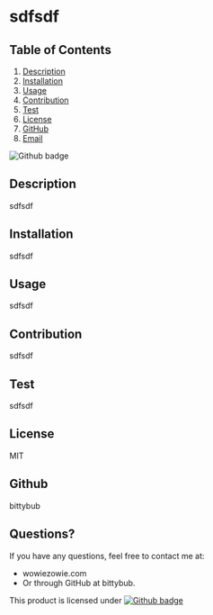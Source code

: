 # sdfsdf

## Table of Contents

1. [Description](#description)
2. [Installation](#installation)
3. [Usage](#usage)
4. [Contribution](#contribution)
5. [Test](#test)
6. [License](#license)
7. [GitHub](#github)
8. [Email](#email)

  ![Github badge](https://img.shields.io/badge/license-MIT-blue.svg)
## Description
sdfsdf
    
## Installation
sdfsdf
     
## Usage
sdfsdf
    
## Contribution
sdfsdf
    
## Test
sdfsdf
    
## License
MIT
    
## Github
  bittybub
    
## Questions?
  If you have any questions, feel free to contact me at:
  - wowiezowie.com 
  - Or through GitHub at bittybub.
    
This product is licensed under [![Github badge](https://img.shields.io/badge/license-MIT-blue.svg)]()

